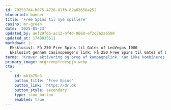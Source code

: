 ```yaml
---
id: 702537d4-b075-4728-81fb-82a02658a252
blueprint: banner
title: 'Free Spins til nye spillere'
casino: mr-green
date: '2025-05-23'
updated_by: aef29f6b-ac12-4f4d-8668-ef2c762a6500
updated_at: 1748035511
markdown: |-
  Eksklusivt: Få 250 Free Spins til Gates of LeoVegas 1000
  Ekslusivt gennem Casinopenge's link: Få 250 Free Spins til Gates of LeoVegas, når du opretter en konto på LeoVegas og indbetaler 250 kr. Opret en ny konto på LeoVegas gennem linket herunder og aktivér tilbuddet under Mine tilbud, før du foretager din første indbetaling på præcis 250 kr. og gennemspiller 750 kr. (3x indbetaling) på spilleautomater. Herefter modtager du dine 250 Free Spins.
terms: 'Kræver aktivering og brug af kampagnelink. Kan ikke kombineres med andre velkomsttilbud. Gennemspilskrav skal gennemføres inden 60 dage og Free Spins aktiveres inden 30 dage. Efter aktivering skal Free Spins anvendes inden 72 timer. Hvert Free Spin er 1 kr. værd og gevinster herfra er uden gennemspilskrav. 18+. Regler og vilkår gælder. Spil ansvarligt. Selvudeluk via ROFUS.nu. Spillemyndighedens hjælpelinje på StopSpillet.dk.'
primary_image: mrgreenpfreespjn.webp
cta:
  -
    id: mb1b79n3
    button_title: 'Free Spins'
    button_link: 'https://dr.dk'
    button_style: secondary
    type: icon_button
    enabled: true
---
```

